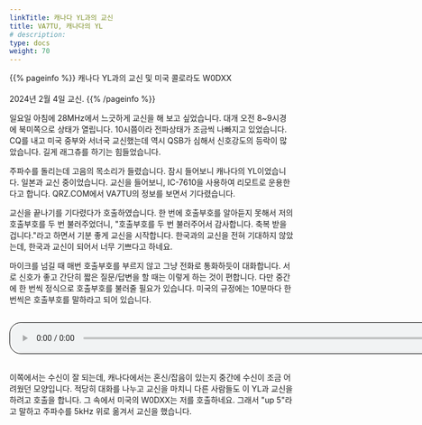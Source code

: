 ```yaml
---
linkTitle: 캐나다 YL과의 교신
title: VA7TU, 캐나다의 YL
# description:
type: docs
weight: 70
---
```


{{% pageinfo %}}
캐나다 YL과의 교신 및 미국 콜로라도 W0DXX<br><br>
2024년 2월 4일 교신.
{{% /pageinfo %}}

일요일 아침에 28MHz에서 느긋하게 교신을 해 보고 싶었습니다. 대개 오전 8~9시경에 북미쪽으로 상태가 열립니다. 10시쯤이라 전파상태가 조금씩 나빠지고 있었습니다. CQ를 내고 미국 중부와 서너국 교신했는데 역시 QSB가 심해서 신호강도의 등락이 많았습니다. 길게 래그츄를 하기는 힘들었습니다.

주파수를 돌리는데 고음의 목소리가 들렸습니다. 잠시 들어보니 캐나다의 YL이었습니다. 일본과 교신 중이었습니다. 교신을 들어보니, IC-7610을 사용하여  리모트로 운용한다고 합니다. QRZ.COM에서 VA7TU의 정보를 보면서 기다렸습니다.

교신을 끝나기를 기다렸다가 호출하였습니다. 한 번에 호출부호를 알아듣지 못해서 저의 호출부호를 두 번 불러주었더니, "호출부호를 두 번 불러주어서 감사합니다. 축복 받을겁니다."라고 하면서 기분 좋게 교신을 시작합니다. 한국과의 교신을 전혀 기대하지 않았는데, 한국과 교신이 되어서 너무 기쁘다고 하네요.

마이크를 넘길 때 매번 호출부호를 부르지 않고 그냥 전화로 통화하듯이 대화합니다. 서로 신호가 좋고 간단히 짧은 질문/답변을 할 때는 이렇게 하는 것이 편합니다. 다만 중간에 한 번씩 정식으로 호출부호를 불러줄 필요가 있습니다. 미국의 규정에는 10분마다 한 번씩은 호출부호를 말하라고 되어 있습니다.

<br>
<audio style="width: 850px; border: 1px solid black; border-radius: 20px;"
src="https://blog.kakaocdn.net/dn/LQQpt/btsFg4W91Wz/hajzj2God99pHozgOKAvNK/tfile.mp3"
controls></audio>
<br><br>

이쪽에서는 수신이 잘 되는데, 캐나다에서는 혼신/잡음이 있는지 중간에 수신이 조금 어려웠던 모양입니다. 적당히 대화를 나누고 교신을 마치니 다른 사람들도 이 YL과 교신을 하려고 호출을 합니다. 그 속에서 미국의 W0DXX는 저를 호출하네요. 그래서 "up 5"라고 말하고 주파수를 5kHz 위로 옮겨서 교신을 했습니다.


 